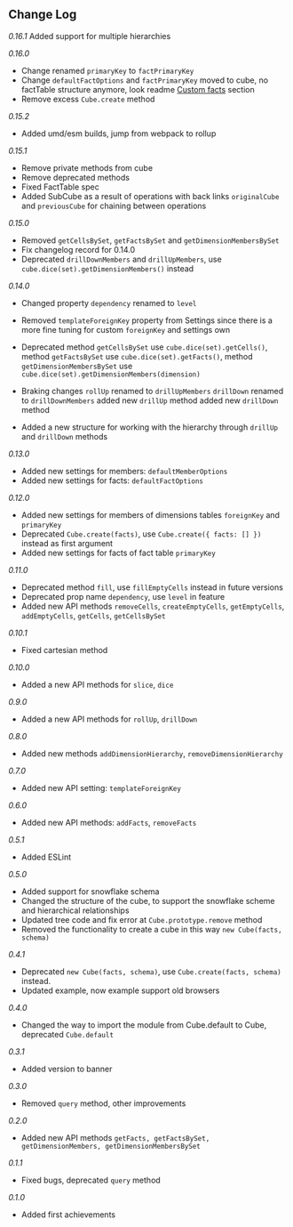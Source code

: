 ## Change Log

*0.16.1*
Added support for multiple hierarchies

*0.16.0*
- Change renamed `primaryKey` to `factPrimaryKey`
- Change `defaultFactOptions` and `factPrimaryKey` moved to cube, no factTable structure anymore, look readme [Custom facts](/README.md/#custom-facts) section
- Remove excess `Cube.create` method

*0.15.2*
- Added umd/esm builds, jump from webpack to rollup

*0.15.1*
- Remove private methods from cube
- Remove deprecated methods
- Fixed FactTable spec
- Added SubCube as a result of operations with back links `originalCube` and `previousCube` for chaining between operations

*0.15.0*
- Removed `getCellsBySet`, `getFactsBySet` and `getDimensionMembersBySet`
- Fix changelog record for 0.14.0
- Deprecated `drillDownMembers` and `drillUpMembers`, use `cube.dice(set).getDimensionMembers()` instead

*0.14.0*
- Changed property `dependency` renamed to `level`
- Removed `templateForeignKey` property from Settings since there is a more fine tuning for custom `foreignKey` and settings own
- Deprecated
	method `getCellsBySet` use `cube.dice(set).getCells()`, 
	method `getFactsBySet` use `cube.dice(set).getFacts()`,
	method `getDimensionMembersBySet` use `cube.dice(set).getDimensionMembers(dimension)`
	
- Braking changes
	`rollUp` renamed to `drillUpMembers`
	`drillDown` renamed to `drillDownMembers`
	added new `drillUp` method
	added new `drillDown` method
- Added a new structure for working with the hierarchy through `drillUp` and `drillDown` methods

*0.13.0*
- Added new settings for members: `defaultMemberOptions`
- Added new settings for facts: `defaultFactOptions`

*0.12.0*
- Added new settings for members of dimensions tables `foreignKey` and `primaryKey`
- Deprecated `Cube.create(facts)`, use `Cube.create({ facts: [] })` instead as first argument
- Added new settings for facts of fact table `primaryKey`

*0.11.0*
- Deprecated method `fill`, use `fillEmptyCells` instead in future versions
- Deprecated prop name `dependency`, use `level` in feature
- Added new API methods `removeCells`, `createEmptyCells`, `getEmptyCells`, `addEmptyCells`, `getCells`, `getCellsBySet`

*0.10.1*
- Fixed cartesian method

*0.10.0*
- Added a new API methods for `slice`, `dice`

*0.9.0*
- Added a new API methods for `rollUp`, `drillDown`

*0.8.0*
- Added new methods `addDimensionHierarchy`, `removeDimensionHierarchy`

*0.7.0*
- Added new API setting: `templateForeignKey`

*0.6.0*
- Added new API methods: `addFacts`, `removeFacts`

*0.5.1*
- Added ESLint
 
*0.5.0* 
- Added support for snowflake schema
- Changed the structure of the cube, to support the snowflake scheme and hierarchical relationships
- Updated tree code and fix error at `Cube.prototype.remove` method
- Removed the functionality to create a cube in this way `new Cube(facts, schema)`

*0.4.1* 
- Deprecated `new Cube(facts, schema)`, use `Cube.create(facts, schema)` instead. 
- Updated example, now example support old browsers

*0.4.0* 
- Changed the way to import the module from Cube.default to Cube, deprecated `Cube.default`

*0.3.1* 
- Added version to banner

*0.3.0* 
- Removed `query` method, other improvements

*0.2.0* 
- Added new API methods `getFacts, getFactsBySet, getDimensionMembers, getDimensionMembersBySet`

*0.1.1* 
- Fixed bugs, deprecated `query` method

*0.1.0* 
- Added first achievements